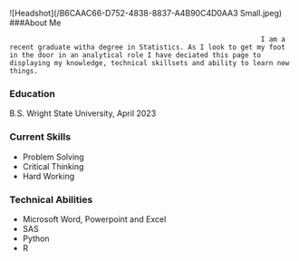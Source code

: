 
![Headshot](/B6CAAC66-D752-4838-8837-A4B90C4D0AA3 Small.jpeg)  ###About Me

                                                                  I am a recent graduate witha degree in Statistics. As I look to get my foot in the door in an analytical role I have deciated this page to displaying my knowledge, technical skillsets and ability to learn new things.





### Education
B.S. Wright State University, April 2023

### Current Skills
- Problem Solving
- Critical Thinking
- Hard Working

### Technical Abilities
- Microsoft Word, Powerpoint and Excel
- SAS
- Python
- R




